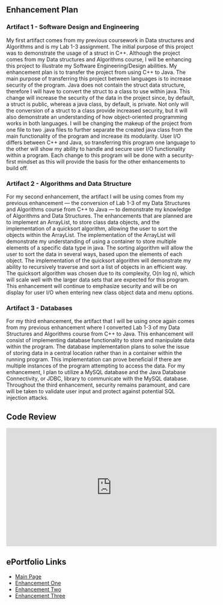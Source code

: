 ## Enhancement Plan

### Artifact 1 - Software Design and Engineering
My first artifact comes from my previous coursework in Data structures and Algorithms and is my Lab 1-3 assignment. The initial purpose of this project was to demonstrate the usage of a struct in C++. Although the project comes from my Data structures and Algorithms course, I will be enhancing this project to illustrate my Software Engineering/Design abilities. My enhancement plan is to transfer the project from using C++ to Java. The main purpose of transferring this project between languages is to increase security of the program. Java does not contain the struct data structure, therefore I will have to convert the struct to a class to use within java. This change will increase the security of the data in the project since, by default, a struct is public, whereas a java class, by default, is private. Not only will the conversion of a struct to a class provide increased security, but it will also demonstrate an understanding of how object-oriented programming works in both languages. I will be changing the makeup of the project from one file to two .java files to further separate the created java class from the main functionality of the program and increase its modularity. User I/O differs between C++ and Java, so transferring this program one language to the other will show my ability to handle and secure user I/O functionality within a program. Each change to this program will be done with a security-first mindset as this will provide the basis for the other enhancements to build off.

### Artifact 2 - Algorithms and Data Structure

For my second enhancement, the artifact I will be using comes from my previous enhancement — the conversion of Lab 1-3 of my Data Structures and Algorithms course from C++ to Java — to demonstrate my knowledge of Algorithms and Data Structures. The enhancements that are planned are to implement an ArrayList, to store class data objects, and the implementation of a quicksort algorithm, allowing the user to sort the objects within the ArrayList. The implementation of the ArrayList will demonstrate my understanding of using a container to store multiple elements of a specific data type in java. The sorting algorithm will allow the user to sort the data in several ways, based upon the elements of each object. The implementation of the quicksort algorithm will demonstrate my ability to recursively traverse and sort a list of objects in an efficient way. The quicksort algorithm was chosen due to its complexity, O(n log n), which will scale well with the larger data sets that are expected for this program. This enhancement will continue to emphasize security and will be on display for user I/O when entering new class object data and menu options.

### Artifact 3 - Databases
For my third enhancement, the artifact that I will be using once again comes from my previous enhancement where I converted Lab 1-3 of my Data Structures and Algorithms course from C++ to Java. This enhancement will consist of implementing database functionality to store and manipulate data within the program. The database implementation plans to solve the issue of storing data in a central location rather than in a container within the running program. This implementation can prove beneficial if there are multiple instances of the program attempting to access the data. For my enhancement, I plan to utilize a MySQL database and the Java Database Connectivity, or JDBC, library to communicate with the MySQL database. Throughout the third enhancement, security remains paramount, and care will be taken to validate user input and protect against potential SQL injection attacks.

## Code Review
<iframe src="https://youtube.com/embed/n1JorL__gQA" 
    width="560" 
    height="315"
    frameborder="0" 
    allowfullscreen>
</iframe>

## ePortfolio Links
- [Main Page](https://GregMacDev.github.io/index.html)
- [Enhancement One](https://gregmacdev.github.io/enhancementOne.html)
- [Enhancement Two](https://gregmacdev.github.io/enhancementTwo.html)
- [Enhancement Three](https://gregmacdev.github.io/enhancementThree.html)
